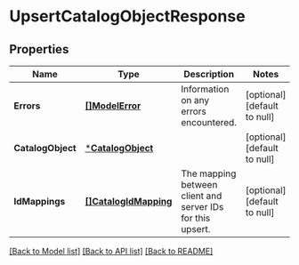 # UpsertCatalogObjectResponse

## Properties
Name | Type | Description | Notes
------------ | ------------- | ------------- | -------------
**Errors** | [**[]ModelError**](Error.md) | Information on any errors encountered. | [optional] [default to null]
**CatalogObject** | [***CatalogObject**](CatalogObject.md) |  | [optional] [default to null]
**IdMappings** | [**[]CatalogIdMapping**](CatalogIdMapping.md) | The mapping between client and server IDs for this upsert. | [optional] [default to null]

[[Back to Model list]](../README.md#documentation-for-models) [[Back to API list]](../README.md#documentation-for-api-endpoints) [[Back to README]](../README.md)

